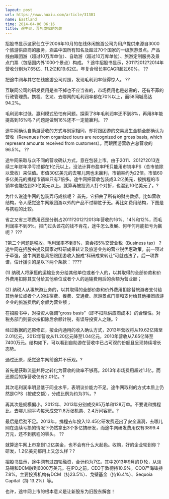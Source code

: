 ```yaml
---
layout: post
url: https://www.huxiu.com/article/31301
name: Eastland
time: 2014-04-06 06:16
title: 途牛网，弄巧成拙的包装
---
```

招股书显示这家创立于2006年10月的在线休闲旅游公司为用户提供来源自3000个旅游供应商的服务，涵盖中国所有知名及超过70个国家的一级旅游景点。产品线由跟团游（超过10万库单位）、自助游（超过10万库单位）、旅游定制服务及景点门票（包括国内外1000个景点）构成。 ? 途牛招股书显示，2011?2012?2014年营收分别为7.65亿、11.2亿和19.62亿。年复合增长率CAGR超过60%。 ??

把途牛网与其它在线旅游公司对照，发现毛利润率低得惊人。 ??

互联网公司的研发费用是省不掉也不应当省的，市场费用也是必需的，还有不菲的行政管理费。携程、艺龙、去哪网的毛利润率都在70%以上，而58同城高达94.2%。

毛利润率过低，赢利模式恐怕有问题。探索了8年毛利润率还不到8%，再用8年能提高到16%吗？问题是做到16%还不一定能赢利。 ??

途牛网确认自助游营收的方式与别家相同，却将跟团游的交易发生金额全部确认为营收（Revenues from organized tours are recognized on gross basis, which represent amounts received from customers）。而跟团游营收占总营收的96.5%。 ??

途牛网采取与众不同的营收确认方式，意在包装上市。由于2011、2012?2013连续三年财年净亏损都在1亿元以上，没法计算市盈率PE只能用市销率PS（总市值除以营收）来估值。市值30亿美元的去哪儿网也未赢利，市销率约为22倍。市值60多亿美元的携程市销率只有7倍多。途牛网把营收包装成3.2亿美元，按携程的市销率也能估到20亿美元以上。就算再被投资人打个对折，也混到10亿美元了。?

为什么说途牛网的包装弄巧成拙呢？ 首先，它扭曲了所有的财务数据。比如营收结构，令人感觉途牛网跟团游以外的产品不过聊胜于无。再比如费用结构，下图是与携程的比较。

省之又省三项费用还是分别占2011?2012?2013年营收的16%、14%和12%，而毛利润率不到8％。抠门过头该花的钱不肯花，途牛怎么发展、何年何月能扭亏为赢呢？ ???

?第二个问题是税收。毛利润率不到8%，真会按5%交营业税（Business tax）？途牛网在招股书提及国家对科研成果转让及旅游业务的营业税优惠政策。前一项过于牵强，途牛网要是真把跟团游收入报成“科研成果转让”可就违法了。后一项靠谱，估计援引的是以下两个条款： ????

(1) 纳税人将承揽的运输业务分给其他单位或者个人的，以其取得的全部价款和价外费用扣除其支付给其他单位或者个人的运输费用后的余额为营业额； 　　

(2) 纳税人从事旅游业务的，以其取得的全部价款和价外费用扣除替旅游者支付给其他单位或者个人的住宿费、餐费、交通费、旅游景点门票和支付给其他接团旅游企业的旅游费后的余额为营业额；

在招股书中，对投资人强调“gross basis”（即不扣除供应商成本）的合理性。对税务部门则要求按扣除后余额计税，有误导投资人之赚。?

经过数据的还原修正，按业内通用的收入确认方式，2013年营收将从19.62亿降至2.01亿元，2012年营收从11.20亿元降至1.04亿元，2010年营收从7.65亿降至7400万元。结构如下，可以看到自助游在营收中已占可观的份额且呈现持续增长态势。

通过还原，感觉途牛网前途并不乐观。?

首先是获取流量并将之转化为营收的效率不够高。2013年市场费用超过1.1亿，而还原后的净营收仅有2.01亿。?

其次毛利润率明显低于同业水平，表明议价能力不足。途牛网取利的方式本质上仍然是CPS（按成交额），分成比例为约为3%。?

再其次是规模偏小。2012年、2013年分别成交85万单和128万单。不要说和携程比，去哪儿网平均每天成交11.8万张机票、2.4万间客房。?

最后是后劲不足。2013年，携程去年投入12.45亿研发费还出了安全漏洞，去哪儿网在连续亏损的情况下仍然拿出3个多亿搞研发，而途牛网研发费用仅有3899.4万元，还不到携程的零头。 ??

就算途牛网上市拿到1.2亿美金，也不会有什么大起色。收购，好的企业轮到你？研发，1.2亿美元都用上又怎么样？?

招股书显示，途牛网有过四轮融资，合计约为7亿。其中2013年9月的Ｄ轮，从淡马锡和DCM融到6000万美元。在IPO之前，CEO于敦德持10.9%，COO严海锋持7.8%。主要投资机构有DCM（持23.5%）、戈壁基金（持16.4%）、Sequoia Capital（持 13.2%）等。

也许，途牛网上市的根本意义是让新股东为旧股东解套！

